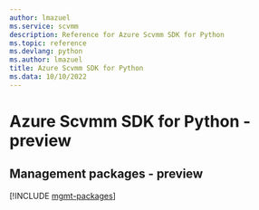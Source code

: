 ```yaml
---
author: lmazuel
ms.service: scvmm
description: Reference for Azure Scvmm SDK for Python
ms.topic: reference
ms.devlang: python
ms.author: lmazuel
title: Azure Scvmm SDK for Python
ms.data: 10/10/2022
---
```

# Azure Scvmm SDK for Python - preview

## Management packages - preview
[!INCLUDE [mgmt-packages](scvmm-mgmt-index.md)]